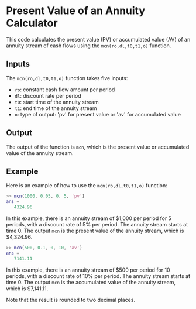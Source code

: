 # Present Value of an Annuity Calculator

This code calculates the present value (PV) or accumulated value (AV) of an annuity stream of cash flows using the `mcn(ro,dl,t0,t1,o)` function.

## Inputs

The `mcn(ro,dl,t0,t1,o)` function takes five inputs:

- `ro`: constant cash flow amount per period
- `dl`: discount rate per period
- `t0`: start time of the annuity stream
- `t1`: end time of the annuity stream
- `o`: type of output: 'pv' for present value or 'av' for accumulated value

## Output

The output of the function is `mcn`, which is the present value or accumulated value of the annuity stream.

## Example

Here is an example of how to use the `mcn(ro,dl,t0,t1,o)` function:

```matlab
>> mcn(1000, 0.05, 0, 5, 'pv')
ans =
   4324.96
```

In this example, there is an annuity stream of $1,000 per period for 5 periods, with a discount rate of 5% per period. The annuity stream starts at time 0. The output `mcn` is the present value of the annuity stream, which is $4,324.96.

```matlab
>> mcn(500, 0.1, 0, 10, 'av')
ans =
   7141.11
```

In this example, there is an annuity stream of $500 per period for 10 periods, with a discount rate of 10% per period. The annuity stream starts at time 0. The output `mcn` is the accumulated value of the annuity stream, which is $7,141.11.

Note that the result is rounded to two decimal places.